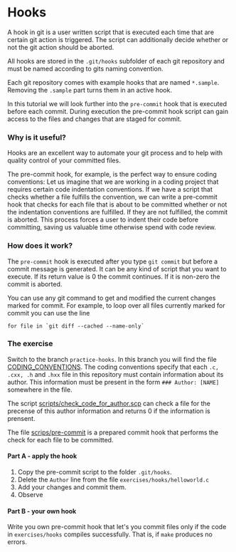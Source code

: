 # Hooks

A hook in git is a user written script that is executed each time that are certain git action is triggered.
The script can additionally decide whether or not the git action should be aborted.

All hooks are stored in the `.git/hooks` subfolder of each git repository and must be named according to gits naming convention.

Each git repository comes with example hooks that are named `*.sample`. Removing the `.sample` part turns them in an active hook.

In this tutorial we will look further into the `pre-commit` hook that is executed before each commit.
During execution the pre-commit hook script can gain access to the files and changes that are staged for commit.

### Why is it useful?

Hooks are an excellent way to automate your git process and to help with quality control of your committed files.

The pre-commit hook, for example, is the perfect way to ensure coding conventions:
Let us imagine that we are working in a coding project that requires certain code indentation conventions.
If we have a script that checks whether a file fulfills the convention, we can write a pre-commit hook that checks for each file that
is about to be committed whether or not the indentation conventions are fulfilled.
If they are not fulfilled, the commit is aborted.
This process forces a user to indent their code before committing, saving us valuable time otherwise spend with code review.

### How does it work?

The `pre-commit` hook is executed after you type `git commit` but before a commit message is generated.
It can be any kind of script that you want to execute. If its return value is 0 the commit continues. If it is non-zero the commit is aborted.

You can use any git command to get and modified the current changes marked for commit.
For example, to loop over all files currently marked for commit you can use the line

```for file in `git diff --cached --name-only` ```

### The exercise

Switch to the branch `practice-hooks`. 
In this branch you will find the file [CODING_CONVENTIONS](https://github.com/holke/git-advanced-workshop/blob/practice-hooks/CODING_CONVENTIONS).
The coding conventions specify that each `.c, .cxx, .h` and `.hxx` file in this repository must contain information about its author.
This information must be present in the form `### Author: [NAME]` somewhere in the file.

The script [scripts/check_code_for_author.scp](https://github.com/holke/git-advanced-workshop/blob/practice-hooks/scripts/check_code_for_author.scp)
can check a file for the precense of this author information and returns 0 if the information is prensent.

The file [scrips/pre-commit](https://github.com/holke/git-advanced-workshop/blob/practice-hooks/scripts/pre-commit) is a prepared commit hook
that performs the check for each file to be committed.

#### Part A - apply the hook

1. Copy the pre-commit script to the folder `.git/hooks`.
2. Delete the `Author` line from the file `exercises/hooks/helloworld.c`
3. Add your changes and commit them.
4. Observe

#### Part B - your own hook

Write you own pre-commit hook that let's you commit files only if the code in `exercises/hooks` compiles successfully.
That is, if `make` produces no errors.
